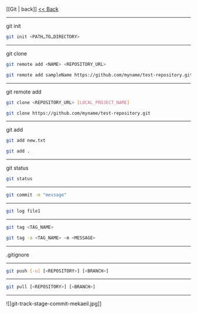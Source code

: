 [[Git | back]]
[<< Back](./Git)


---
git init

```bash
git init <PATHـTOـDIRECTORY>
```

---

git clone

```bash
git remote add <NAME> <REPOSITORY_URL>

git remote add sampleName https://github.com/myname/test-repository.git
```

---

git remote add

```bash
git clone <REPOSITORY_URL> [LOCAL_PROJECT_NAME]

git clone https://github.com/myname/test-repository.git
```

---

git add

```bash
git add new.txt

git add .
```

---

git status


```bash
git status
```

---

```bash
git commit -m "message"
```



---

```bash
git log file1
```

---

```bash
git tag <TAG_NAME>

git tag -a <TAG_NAME> -m <MESSAGE>
```

---

.gitignore

---

```bash
git push [-u] [<REPOSITORY>] [<BRANCH>]
```

---

```bash
git pull [<REPOSITORY>] [<BRANCH>]
```

---
![[git-track-stage-commit-mekaeil.jpg]]

